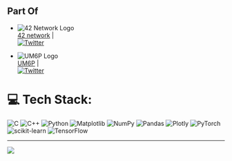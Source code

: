 ## Part Of

- ![42 Network Logo](https://upload.wikimedia.org/wikipedia/commons/8/8d/42_Logo.svg)  
  [42 network](https://www.42network.org/) |  
  [![Twitter](https://img.shields.io/badge/Twitter-1DA1F2?logo=twitter&logoColor=white&style=flat)](https://x.com/42Network)  

- ![UM6P Logo](https://um6p.ma/sites/default/files/inline-images/Logo-UM6P_0.png)  
  [UM6P](https://um6p.ma/) |  
  [![Twitter](https://img.shields.io/badge/Twitter-1DA1F2?logo=twitter&logoColor=white&style=flat)](https://x.com/UM6P_officiel)




# 💻 Tech Stack:
![C](https://img.shields.io/badge/c-%2300599C.svg?style=for-the-badge&logo=c&logoColor=white) ![C++](https://img.shields.io/badge/c++-%2300599C.svg?style=for-the-badge&logo=c%2B%2B&logoColor=white) ![Python](https://img.shields.io/badge/python-3670A0?style=for-the-badge&logo=python&logoColor=ffdd54) ![Matplotlib](https://img.shields.io/badge/Matplotlib-%23ffffff.svg?style=for-the-badge&logo=Matplotlib&logoColor=black) ![NumPy](https://img.shields.io/badge/numpy-%23013243.svg?style=for-the-badge&logo=numpy&logoColor=white) ![Pandas](https://img.shields.io/badge/pandas-%23150458.svg?style=for-the-badge&logo=pandas&logoColor=white) ![Plotly](https://img.shields.io/badge/Plotly-%233F4F75.svg?style=for-the-badge&logo=plotly&logoColor=white) ![PyTorch](https://img.shields.io/badge/PyTorch-%23EE4C2C.svg?style=for-the-badge&logo=PyTorch&logoColor=white) ![scikit-learn](https://img.shields.io/badge/scikit--learn-%23F7931E.svg?style=for-the-badge&logo=scikit-learn&logoColor=white) ![TensorFlow](https://img.shields.io/badge/TensorFlow-%23FF6F00.svg?style=for-the-badge&logo=TensorFlow&logoColor=white)


---
[![](https://visitcount.itsvg.in/api?id=42nenuser&icon=0&color=0)](https://visitcount.itsvg.in)

